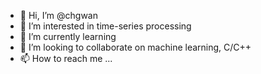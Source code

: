 - 👋 Hi, I’m @chgwan
- 👀 I’m interested in time-series processing
- 🌱 I’m currently learning
- 💞️ I’m looking to collaborate on machine learning, C/C++
- 📫 How to reach me ...

<!---
chgwan/chgwan is a ✨ special ✨ repository because its `README.md` (this file) appears on your GitHub profile.
You can click the Preview link to take a look at your changes.
--->
